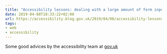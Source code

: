 ```yaml
---
title: "Accessibility lessons: dealing with a large amount of form inputs"
date: 2019-04-08T18:33:22+02:00
url: https://accessibility.blog.gov.uk/2019/04/08/accessibility-lessons-dealing-with-a-large-amount-of-form-inputs/
tags:
- web
- accessibility
---
```

Some good advices by the accessibility team at [gov.uk](https://www.gov.uk)
